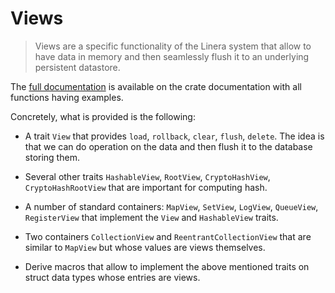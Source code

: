 # Views

> Views are a specific functionality of the Linera system that allow to have data in
> memory and then seamlessly flush it to an underlying persistent datastore.

The [full documentation](https://docs.rs/linera-views/latest/linera_views/) is available
on the crate documentation with all functions having examples.

Concretely, what is provided is the following:

- A trait `View` that provides `load`, `rollback`, `clear`, `flush`, `delete`. The idea
  is that we can do operation on the data and then flush it to the database storing them.

- Several other traits `HashableView`, `RootView`, `CryptoHashView`, `CryptoHashRootView`
  that are important for computing hash.

- A number of standard containers: `MapView`, `SetView`, `LogView`, `QueueView`, `RegisterView`
  that implement the `View` and `HashableView` traits.

- Two containers `CollectionView` and `ReentrantCollectionView` that are similar to `MapView` but
  whose values are views themselves.

- Derive macros that allow to implement the above mentioned traits on struct data types whose
  entries are views.
